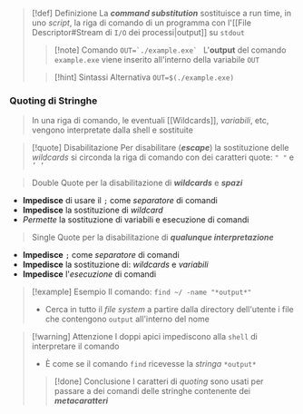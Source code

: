 
>[!def] Definizione
>La ***command substitution*** sostituisce a run time, in uno *script*, la riga di comando di un programma con l'[[File Descriptor#Stream di `I/O` dei processi|output]] su `stdout`
>>[!note] Comando
>>```OUT=`./example.exe` ```
>>L'**output** del comando `example.exe` viene inserito all'interno della variabile `OUT`
>
>>[!hint] Sintassi Alternativa
>>`OUT=$(./example.exe)`

### Quoting di Stringhe
>In una riga di comando, le eventuali [[Wildcards]], *variabili*, etc, vengono interpretate dalla shell e sostituite

>[!quote] Disabilitazione
>Per disabilitare (***escape***) la sostituzione delle *wildcards* si circonda la riga di comando con dei caratteri quote: `" "` e `’ ’`

>Double Quote per la disabilitazione di ***wildcards*** e ***spazi***

- **Impedisce** di usare il `;` come *separatore* di comandi
- **Impedisce** la sostituzione di *wildcard*
- *Permette* la sostituzione di variabili e esecuzione di comandi

>Single Quote per la disabilitazione di ***qualunque interpretazione***

- **Impedisce** `;` come *separatore* di comandi
- **Impedisce** la sostituzione di: *wildcards* e *variabili*
- **Impedisce** l'*esecuzione* di comandi

 >[!example] Esempio
 >Il comando: `find ~/ -name "*output*"`
 >- Cerca in tutto il *file system* a partire dalla directory dell'utente i file che contengono `output` all'interno del nome
 
 >[!warning] Attenzione
 >I doppi apici impediscono alla `shell` di interpretare il comando
 >- È come se il comando `find` ricevesse la *stringa* `*output*`
 >
 >>[!done] Conclusione
 >>I caratteri di *quoting* sono usati per passare a dei comandi delle stringhe contenente dei ***metacaratteri***